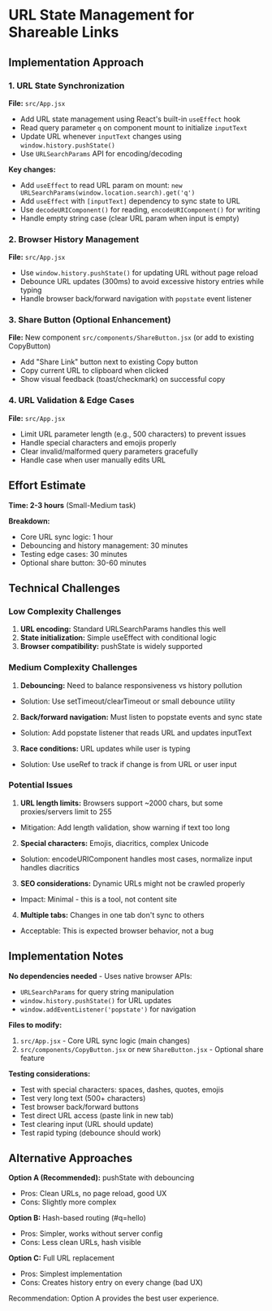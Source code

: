 # URL State Management for Shareable Links

## Implementation Approach

### 1. URL State Synchronization

**File:** `src/App.jsx`

- Add URL state management using React's built-in `useEffect` hook
- Read query parameter `q` on component mount to initialize `inputText`
- Update URL whenever `inputText` changes using `window.history.pushState()`
- Use `URLSearchParams` API for encoding/decoding

**Key changes:**

- Add `useEffect` to read URL param on mount: `new URLSearchParams(window.location.search).get('q')`
- Add `useEffect` with `[inputText]` dependency to sync state to URL
- Use `decodeURIComponent()` for reading, `encodeURIComponent()` for writing
- Handle empty string case (clear URL param when input is empty)

### 2. Browser History Management

**File:** `src/App.jsx`

- Use `window.history.pushState()` for updating URL without page reload
- Debounce URL updates (300ms) to avoid excessive history entries while typing
- Handle browser back/forward navigation with `popstate` event listener

### 3. Share Button (Optional Enhancement)

**File:** New component `src/components/ShareButton.jsx` (or add to existing CopyButton)

- Add "Share Link" button next to existing Copy button
- Copy current URL to clipboard when clicked
- Show visual feedback (toast/checkmark) on successful copy

### 4. URL Validation & Edge Cases

**File:** `src/App.jsx`

- Limit URL parameter length (e.g., 500 characters) to prevent issues
- Handle special characters and emojis properly
- Clear invalid/malformed query parameters gracefully
- Handle case when user manually edits URL

## Effort Estimate

**Time: 2-3 hours** (Small-Medium task)

**Breakdown:**

- Core URL sync logic: 1 hour
- Debouncing and history management: 30 minutes
- Testing edge cases: 30 minutes
- Optional share button: 30-60 minutes

## Technical Challenges

### Low Complexity Challenges

1. **URL encoding:** Standard URLSearchParams handles this well
2. **State initialization:** Simple useEffect with conditional logic
3. **Browser compatibility:** pushState is widely supported

### Medium Complexity Challenges

1. **Debouncing:** Need to balance responsiveness vs history pollution

- Solution: Use setTimeout/clearTimeout or small debounce utility

2. **Back/forward navigation:** Must listen to popstate events and sync state

- Solution: Add popstate listener that reads URL and updates inputText

3. **Race conditions:** URL updates while user is typing

- Solution: Use useRef to track if change is from URL or user input

### Potential Issues

1. **URL length limits:** Browsers support ~2000 chars, but some proxies/servers limit to 255

- Mitigation: Add length validation, show warning if text too long

2. **Special characters:** Emojis, diacritics, complex Unicode

- Solution: encodeURIComponent handles most cases, normalize input handles diacritics

3. **SEO considerations:** Dynamic URLs might not be crawled properly

- Impact: Minimal - this is a tool, not content site

4. **Multiple tabs:** Changes in one tab don't sync to others

- Acceptable: This is expected browser behavior, not a bug

## Implementation Notes

**No dependencies needed** - Uses native browser APIs:

- `URLSearchParams` for query string manipulation
- `window.history.pushState()` for URL updates
- `window.addEventListener('popstate')` for navigation

**Files to modify:**

1. `src/App.jsx` - Core URL sync logic (main changes)
2. `src/components/CopyButton.jsx` or new `ShareButton.jsx` - Optional share feature

**Testing considerations:**

- Test with special characters: spaces, dashes, quotes, emojis
- Test very long text (500+ characters)
- Test browser back/forward buttons
- Test direct URL access (paste link in new tab)
- Test clearing input (URL should update)
- Test rapid typing (debounce should work)

## Alternative Approaches

**Option A (Recommended):** pushState with debouncing

- Pros: Clean URLs, no page reload, good UX
- Cons: Slightly more complex

**Option B:** Hash-based routing (#q=hello)

- Pros: Simpler, works without server config
- Cons: Less clean URLs, hash visible

**Option C:** Full URL replacement

- Pros: Simplest implementation
- Cons: Creates history entry on every change (bad UX)

Recommendation: Option A provides the best user experience.